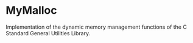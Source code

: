 # MyMalloc

Implementation of the dynamic memory management functions of the C Standard General Utilities Library.
